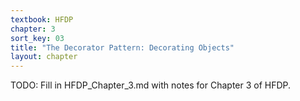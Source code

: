 ```yaml
---
textbook: HFDP
chapter: 3
sort_key: 03
title: "The Decorator Pattern: Decorating Objects"
layout: chapter
---
```


<div style="display:none;"> https://ucsb-cs56-pconrad.github.io/hfdp/HFDP_Chapter_3/ </div>


TODO: Fill in HFDP_Chapter_3.md with notes for Chapter 3 of HFDP.

<div style="display:none;"> https://ucsb-cs56-pconrad.github.io/hfdp/HFDP_Chapter_3/ </div>

